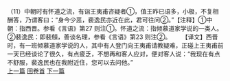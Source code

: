 （11）中朝时有怀道之流，有诣王夷甫咨疑者①，值王昨已语多，小极，不复相酬答，乃谓客曰：“身今少恶，裴逸民亦近在此，君可往问②。”【注释】①中朝：指西晋。参看《言语》第27 则注①。怀道之流：指倾慕道家学说的一类人。②裴逸民：即裴頠，善谈名理，参看《言语》第23 则注②。
　　【译文】西晋时，有一班倾慕道家学说的人，其中有人登门向王夷甫请教疑难，正碰上王夷甫前一天已经谈论了很久，有点疲乏，不想再和客人应对，便对客人说：“我现在有点不舒服，裴逸民也在我附近住，您可以去问他。”
<br>[上一篇](04_010) [回卷首](04_000) [下一篇](04_012)
